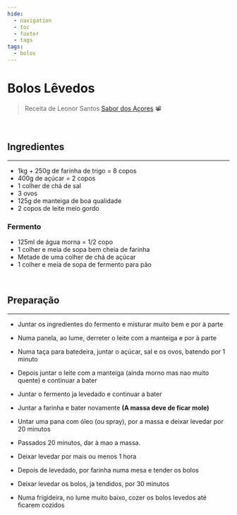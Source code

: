```yaml
---
hide:
  - navigation
  - toc
  - footer
  - tags
tags:
  - bolos
---
```


# Bolos Lêvedos


> Receita de Leonor Santos [Sabor dos Açores](https://www.youtube.com/watch?v=MTjJ-syjE3A) 📽️


<br>

## **Ingredientes**
<hr>

* 1kg + 250g de farinha de trigo = 8 copos 
* 400g de açúcar = 2 copos 
* 1 colher de chá de sal 
* 3 ovos 
* 125g de manteiga de boa qualidade 
* 2 copos de leite meio gordo 



### Fermento

* 125ml de água morna  = 1/2 copo
* 1 colher e meia de sopa bem cheia de farinha 
* Metade de uma colher de chá de açúcar 
* 1 colher e meia de sopa de fermento para pão 

<br>



## **Preparação**
<hr>


* Juntar os ingredientes do fermento e misturar muito bem e por à parte
* Numa panela, ao lume, derreter o leite com a manteiga e por à parte
* Numa taça para batedeira, juntar o açúcar, sal e os ovos, batendo por 1 minuto
* Depois juntar o leite com a manteiga (ainda morno mas nao muito quente) e continuar a bater
* Juntar o fermento ja levedado e continuar a bater
* Juntar a farinha e bater novamente  **(A massa deve de ficar mole)**
* Untar uma pana com óleo (ou spray), por a massa e deixar levedar por 20 minutos
* Passados 20 minutos, dar à mao a massa.
* Deixar levedar por mais ou menos 1 hora
* Depois de levedado, por farinha numa mesa e tender os bolos
* Deixar levedar os bolos, ja tendidos, por 30 minutos

* Numa frigideira, no lume muito baixo, cozer os bolos levedos até ficarem cozidos

